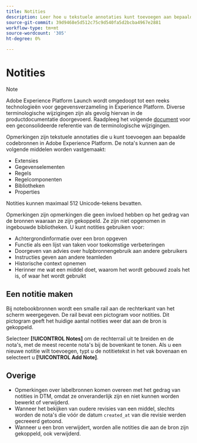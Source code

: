 ```yaml
---
title: Notities
description: Leer hoe u tekstuele annotaties kunt toevoegen aan bepaalde tagbronnen in Adobe Experience Platform.
source-git-commit: 39d9468e5d512c75c9d540fa5d2bcba4967e2881
workflow-type: tm+mt
source-wordcount: '305'
ht-degree: 0%

---
```


# Notities

>[!NOTE]
>
>Adobe Experience Platform Launch wordt omgedoopt tot een reeks technologieën voor gegevensverzameling in Experience Platform. Diverse terminologische wijzigingen zijn als gevolg hiervan in de productdocumentatie doorgevoerd. Raadpleeg het volgende [document](../../term-updates.md) voor een geconsolideerde referentie van de terminologische wijzigingen.

Opmerkingen zijn tekstuele annotaties die u kunt toevoegen aan bepaalde codebronnen in Adobe Experience Platform. De nota&#39;s kunnen aan de volgende middelen worden vastgemaakt:

* Extensies
* Gegevenselementen
* Regels
* Regelcomponenten
* Bibliotheken
* Properties

Notities kunnen maximaal 512 Unicode-tekens bevatten.

Opmerkingen zijn opmerkingen die geen invloed hebben op het gedrag van de bronnen waaraan ze zijn gekoppeld. Ze zijn niet opgenomen in ingebouwde bibliotheken.  U kunt notities gebruiken voor:

* Achtergrondinformatie over een bron opgeven
* Functie als een lijst van taken voor toekomstige verbeteringen
* Doorgeven van advies over hulpbronnengebruik aan andere gebruikers
* Instructies geven aan andere teamleden
* Historische context opnemen
* Herinner me wat een middel doet, waarom het wordt gebouwd zoals het is, of waar het wordt gebruikt

## Een notitie maken

Bij notebookbronnen wordt een smalle rail aan de rechterkant van het scherm weergegeven.  De rail bevat een pictogram voor notities.  Dit pictogram geeft het huidige aantal notities weer dat aan de bron is gekoppeld.

Selecteer **[!UICONTROL Notes]** om de rechterrail uit te breiden en de nota&#39;s, met de meest recente nota&#39;s bij de bovenkant te tonen.  Als u een nieuwe notitie wilt toevoegen, typt u de notitietekst in het vak bovenaan en selecteert u **[!UICONTROL Add Note]**.

## Overige

* Opmerkingen over labelbronnen komen overeen met het gedrag van notities in DTM, omdat ze onveranderlijk zijn en niet kunnen worden bewerkt of verwijderd.
* Wanneer het bekijken van oudere revisies van een middel, slechts worden de nota&#39;s die vóór de datum `created_at` van die revisie werden gecreeerd getoond.
* Wanneer u een bron verwijdert, worden alle notities die aan de bron zijn gekoppeld, ook verwijderd.
